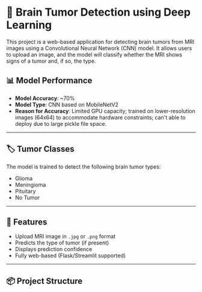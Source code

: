 # 🧠 Brain Tumor Detection using Deep Learning

This project is a web-based application for detecting brain tumors from MRI images using a Convolutional Neural Network (CNN) model. It allows users to upload an image, and the model will classify whether the MRI shows signs of a tumor and, if so, the type.

## 📊 Model Performance

- **Model Accuracy**: ~70%  
- **Model Type**: CNN based on MobileNetV2  
- **Reason for Accuracy**: Limited GPU capacity; trained on lower-resolution images (64x64) to accommodate hardware constraints; can't able to deploy due to large pickle file space.

---

## 🏷️ Tumor Classes

The model is trained to detect the following brain tumor types:

- Glioma
- Meningioma
- Pituitary
- No Tumor

---

## 🚀 Features

- Upload MRI image in `.jpg` or `.png` format
- Predicts the type of tumor (if present)
- Displays prediction confidence
- Fully web-based (Flask/Streamlit supported)

---

## 📦 Project Structure

